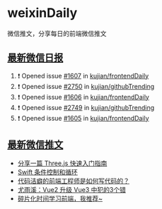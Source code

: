 # weixinDaily
微信推文，分享每日的前端微信推文

## [最新微信日报](https://github.com/kujian/weixinDaily/issues)

<!--START_SECTION:activity-->
1. ❗ Opened issue [#1607](https://github.com/kujian/frontendDaily/issues/1607) in [kujian/frontendDaily](https://github.com/kujian/frontendDaily)
2. ❗ Opened issue [#2750](https://github.com/kujian/githubTrending/issues/2750) in [kujian/githubTrending](https://github.com/kujian/githubTrending)
3. ❗ Opened issue [#1606](https://github.com/kujian/frontendDaily/issues/1606) in [kujian/frontendDaily](https://github.com/kujian/frontendDaily)
4. ❗ Opened issue [#2749](https://github.com/kujian/githubTrending/issues/2749) in [kujian/githubTrending](https://github.com/kujian/githubTrending)
5. ❗ Opened issue [#1605](https://github.com/kujian/frontendDaily/issues/1605) in [kujian/frontendDaily](https://github.com/kujian/frontendDaily)
<!--END_SECTION:activity-->


## [最新微信推文](https://weixin.qdkfweb.cn/)

<!-- BLOG-POST-LIST:START -->
- [分享一篇 Three.js 快速入门指南](https://weixin.qdkfweb.cn/39566.html)
- [Swift 条件控制和循环](https://weixin.qdkfweb.cn/39576.html)
- [代码洁癖的前端工程师是如何写代码的？](https://weixin.qdkfweb.cn/39571.html)
- [尤雨溪：Vue2 升级 Vue3 中犯的3个错](https://weixin.qdkfweb.cn/39565.html)
- [碎片化时间学习前端，我推荐~](https://weixin.qdkfweb.cn/39568.html)
<!-- BLOG-POST-LIST:END -->